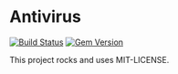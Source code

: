 # Antivirus

[![Build Status](https://travis-ci.org/kami30k/antivirus.svg)](https://travis-ci.org/kami30k/antivirus)
[![Gem Version](https://badge.fury.io/rb/antivirus.svg)](http://badge.fury.io/rb/antivirus)

This project rocks and uses MIT-LICENSE.
